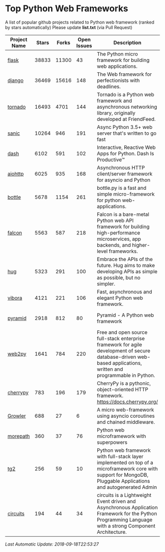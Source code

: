 # Top Python Web Frameworks
A list of popular github projects related to Python web framework (ranked by stars automatically)
Please update **list.txt** (via Pull Request)

| Project Name | Stars | Forks | Open Issues | Description | Last Commit |
| ------------ | ----- | ----- | ----------- | ----------- | ----------- |
| [flask](https://github.com/pallets/flask) | 38833 | 11300 | 43 | The Python micro framework for building web applications. | 2018-09-17 15:56:25 |
| [django](https://github.com/django/django) | 36469 | 15616 | 148 | The Web framework for perfectionists with deadlines. | 2018-09-17 19:41:17 |
| [tornado](https://github.com/tornadoweb/tornado) | 16493 | 4701 | 144 | Tornado is a Python web framework and asynchronous networking library, originally developed at FriendFeed. | 2018-09-16 20:09:40 |
| [sanic](https://github.com/huge-success/sanic) | 10264 | 946 | 191 | Async Python 3.5+ web server that's written to go fast | 2018-09-15 17:03:56 |
| [dash](https://github.com/plotly/dash) | 6102 | 591 | 102 | Interactive, Reactive Web Apps for Python. Dash Is Productive™ | 2018-09-14 05:00:25 |
| [aiohttp](https://github.com/aio-libs/aiohttp) | 6025 | 935 | 168 | Asynchronous HTTP client/server framework for asyncio and Python | 2018-09-18 13:45:54 |
| [bottle](https://github.com/bottlepy/bottle) | 5678 | 1154 | 261 | bottle.py is a fast and simple micro-framework for python web-applications. | 2018-07-19 12:12:04 |
| [falcon](https://github.com/falconry/falcon) | 5563 | 587 | 218 | Falcon is a bare-metal Python web API framework for building high-performance microservices, app backends, and higher-level frameworks. | 2018-08-29 16:11:45 |
| [hug](https://github.com/timothycrosley/hug) | 5323 | 291 | 100 | Embrace the APIs of the future. Hug aims to make developing APIs as simple as possible, but no simpler. | 2018-09-18 05:18:55 |
| [vibora](https://github.com/vibora-io/vibora) | 4121 | 221 | 106 | Fast, asynchronous and elegant Python web framework. | 2018-07-17 22:02:08 |
| [pyramid](https://github.com/Pylons/pyramid) | 2918 | 812 | 80 | Pyramid - A Python web framework | 2018-09-14 20:37:51 |
| [web2py](https://github.com/web2py/web2py) | 1641 | 784 | 220 | Free and open source full-stack enterprise framework for agile development of secure database-driven web-based applications, written and programmable in Python. | 2018-09-18 04:36:54 |
| [cherrypy](https://github.com/cherrypy/cherrypy) | 783 | 196 | 179 | CherryPy is a pythonic, object-oriented HTTP framework.      https://docs.cherrypy.org/ | 2018-09-17 08:10:27 |
| [Growler](https://github.com/pyGrowler/Growler) | 688 | 27 | 6 | A micro web-framework using asyncio coroutines and chained middleware. | 2017-03-12 02:39:16 |
| [morepath](https://github.com/morepath/morepath) | 360 | 37 | 76 | Python web microframework with superpowers | 2017-12-29 08:11:05 |
| [tg2](https://github.com/TurboGears/tg2) | 256 | 59 | 10 | Python web framework with full-stack layer implemented on top of a microframework core with support for MongoDB, Pluggable Applications and autogenerated Admin | 2018-09-06 21:53:15 |
| [circuits](https://github.com/circuits/circuits) | 194 | 44 | 34 | circuits is a Lightweight Event driven and Asynchronous Application Framework for the Python Programming Language with a strong Component Architecture. | 2018-09-18 13:17:24 |

*Last Automatic Update: 2018-09-18T22:53:27*